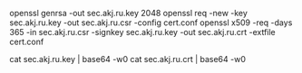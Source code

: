 openssl genrsa -out sec.akj.ru.key 2048
openssl req -new -key sec.akj.ru.key -out sec.akj.ru.csr -config cert.conf
openssl x509 -req -days 365 -in sec.akj.ru.csr -signkey sec.akj.ru.key -out sec.akj.ru.crt -extfile  cert.conf

cat sec.akj.ru.key | base64 -w0
cat sec.akj.ru.crt | base64 -w0
